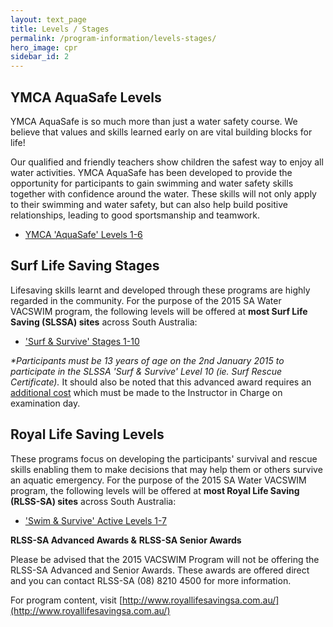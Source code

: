 ```yaml
---
layout: text_page
title: Levels / Stages
permalink: /program-information/levels-stages/
hero_image: cpr
sidebar_id: 2
---
```


## YMCA AquaSafe Levels

YMCA AquaSafe is so much more than just a water safety course.
We believe that values and skills learned early on are vital
building blocks for life!

Our qualified and friendly teachers show children the safest way
to enjoy all water activities. YMCA AquaSafe has been developed to
provide the opportunity for participants to gain swimming and water
safety skills together with confidence around the water. These
skills will not only apply to their swimming and water safety, but
can also help build positive relationships, leading to good
sportsmanship and teamwork.

* [ ](/program-information/levelsstages/slssa-surf-survive/ "SLSSA Surf & Survive") [YMCA
'AquaSafe' Levels 1-6 ](/program-information/levelsstages/ymca-water-safety-course/ "YMCA Water Safety Course")

## Surf Life Saving Stages

Lifesaving skills learnt and developed
through these programs are highly regarded in the community.
For the purpose of the 2015 SA Water VACSWIM program, the following
levels will be offered at **most Surf Life Saving
(SLSSA) sites** across South Australia:

* ['Surf & Survive' Stages
1-10](/program-information/levelsstages/slssa-surf-survive/ "SLSSA Surf & Survive")

_*Participants must be 13 years
of age on the 2nd January 2015 to participate in the
SLSSA 'Surf & Survive' Level 10 (ie. Surf Rescue
Certificate)._ It should also be noted
that this advanced award requires an [additional cost](/program-information/program-fees/ "Program Fees") which must be made to
the Instructor in Charge on examination day.

## Royal Life Saving Levels

These programs focus on developing the participants' survival
and rescue skills enabling them to make decisions that may help
them or others survive an aquatic emergency. For the purpose of the
2015 SA Water VACSWIM program, the following levels will be offered
at **most Royal Life Saving (RLSS-SA)
sites** across South Australia:

* ['Swim & Survive' Active
Levels 1-7](/program-information/levelsstages/rlss-sa-swim-survive/ "RLSS-SA Swim & Survive")

**RLSS-SA Advanced Awards &** **RLSS-SA
Senior Awards**

Please be advised that the 2015 VACSWIM Program will not be
offering the RLSS-SA Advanced and Senior Awards.  These
awards are offered direct and you can contact RLSS-SA
(08) 8210 4500 for more information.

For program content, visit [http://www.royallifesavingsa.com.au/](http://www.royallifesavingsa.com.au/)